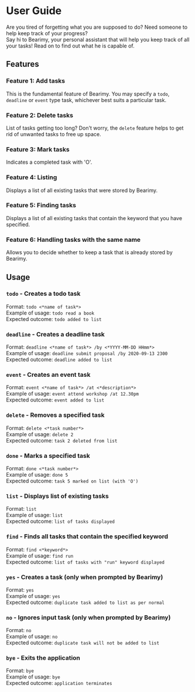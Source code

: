 # User Guide

Are you tired of forgetting what you are supposed to do? Need someone to help keep track of your progress?\
Say hi to Bearimy, your personal assistant that will help you keep track of all your tasks! Read on to find out what he is capable of.

## **Features** 

### Feature 1: Add tasks
This is the fundamental feature of Bearimy. You may specify a `todo`, `deadline` or `event` type task, whichever best suits a particular task.

### Feature 2: Delete tasks
List of tasks getting too long? Don't worry, the `delete` feature helps to get rid of unwanted tasks to free up space.

### Feature 3: Mark tasks
Indicates a completed task with 'O'.

### Feature 4: Listing
Displays a list of all existing tasks that were stored by Bearimy.

### Feature 5: Finding tasks
Displays a list of all existing tasks that contain the keyword that you have specified.

### Feature 6: Handling tasks with the same name
Allows you to decide whether to keep a task that is already stored by Bearimy.

## Usage

### `todo` - Creates a todo task
Format: `todo <*name of task*>`\
Example of usage: `todo read a book`\
Expected outcome: `todo added to list`

### `deadline` - Creates a deadline task
Format: `deadline <*name of task*> /by <*YYYY-MM-DD HHmm*>`\
Example of usage: `deadline submit proposal /by 2020-09-13 2300`\
Expected outcome: `deadline added to list`

### `event` - Creates an event task
Format: `event <*name of task*> /at <*description*>`\
Example of usage: `event attend workshop /at 12.30pm`\
Expected outcome: `event added to list`

### `delete` - Removes a specified task
Format: `delete <*task number*>`\
Example of usage: `delete 2`\
Expected outcome: `task 2 deleted from list`

### `done` - Marks a specified task
Format: `done <*task number*>`\
Example of usage: `done 5`\
Expected outcome: `task 5 marked on list (with 'O')`

### `list` - Displays list of existing tasks
Format: `list`\
Example of usage: `list`\
Expected outcome: `list of tasks displayed`

### `find` - Finds all tasks that contain the specified keyword
Format: `find <*keyword*>`\
Example of usage: `find run`\
Expected outcome: `list of tasks with "run" keyword displayed`

### `yes` - Creates a task (only when prompted by Bearimy)
Format: `yes`\
Example of usage: `yes`\
Expected outcome: `duplicate task added to list as per normal`

### `no` - Ignores input task (only when prompted by Bearimy)
Format: `no`\
Example of usage: `no`\
Expected outcome: `duplicate task will not be added to list`

### `bye` - Exits the application
Format: `bye`\
Example of usage: `bye`\
Expected outcome: `application terminates`